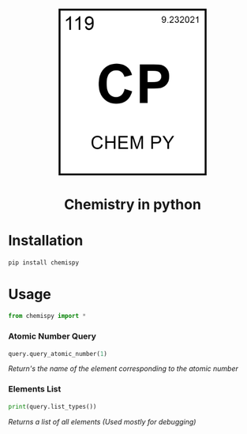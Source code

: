<p align="center" style="background=#333">
    <img src="https://github.com/TechPenguineer/chem.py/blob/main/public/logo.png" width="300px">
    <h1 align="center">Chemistry in python</h1>
</p>

# Installation
```bat
pip install chemispy
```

# Usage

```py
from chemispy import *
```

### Atomic Number Query

```python
query.query_atomic_number(1)
```
*Return's the name of the element corresponding to the atomic number*

### Elements List

```python
print(query.list_types())
```
*Returns a list of all elements (Used mostly for debugging)*